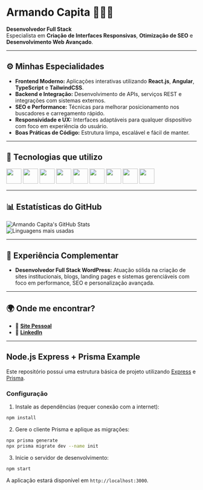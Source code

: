 # Armando Capita 🧑🏽‍💻

**Desenvolvedor Full Stack**  
Especialista em **Criação de Interfaces Responsivas**, **Otimização de SEO** e **Desenvolvimento Web Avançado**.


---

## ⚙️ Minhas Especialidades

- **Frontend Moderno:** Aplicações interativas utilizando **React.js**, **Angular**, **TypeScript** e **TailwindCSS**.  
- **Backend e Integração:** Desenvolvimento de APIs, serviços REST e integrações com sistemas externos.  
- **SEO e Performance:** Técnicas para melhorar posicionamento nos buscadores e carregamento rápido.  
- **Responsividade e UX:** Interfaces adaptáveis para qualquer dispositivo com foco em experiência do usuário.  
- **Boas Práticas de Código:** Estrutura limpa, escalável e fácil de manter.

---

## 🚀 Tecnologias que utilizo

<p align="left">
  <img src="https://cdn.jsdelivr.net/gh/devicons/devicon/icons/javascript/javascript-original.svg" width="40px"/>
  <img src="https://cdn.jsdelivr.net/gh/devicons/devicon/icons/typescript/typescript-original.svg" width="40px"/>
  <img src="https://cdn.jsdelivr.net/gh/devicons/devicon/icons/html5/html5-original.svg" width="40px"/>
  <img src="https://cdn.jsdelivr.net/gh/devicons/devicon/icons/css3/css3-original.svg" width="40px"/>
  <img src="https://cdn.jsdelivr.net/gh/devicons/devicon/icons/react/react-original.svg" width="40px"/>
  <img src="https://cdn.jsdelivr.net/gh/devicons/devicon/icons/nodejs/nodejs-original.svg" width="40px"/>
  <img src="https://cdn.jsdelivr.net/gh/devicons/devicon/icons/sqlite/sqlite-original.svg" width="40px"/>
  <img src="https://cdn.jsdelivr.net/gh/devicons/devicon/icons/wordpress/wordpress-original.svg" width="40px"/>
  <img src="https://cdn.jsdelivr.net/gh/devicons/devicon/icons/php/php-original.svg" width="40px"/>
</p>

---

## 📊 Estatísticas do GitHub

![Armando Capita's GitHub Stats](https://github-readme-stats.vercel.app/api?username=Armandomateus41&show_icons=true&theme=dark)  
![Linguagens mais usadas](https://github-readme-stats.vercel.app/api/top-langs/?username=Armandomateus41&layout=compact&theme=dark)

---

## 💼 Experiência Complementar

- **Desenvolvedor Full Stack WordPress:** Atuação sólida na criação de sites institucionais, blogs, landing pages e sistemas gerenciáveis com foco em performance, SEO e personalização avançada.

---

## 🌍 Onde me encontrar?

- 🔗 [**Site Pessoal**](https://armandomateus.com)  
- 💼 [**LinkedIn**](https://www.linkedin.com/in/armandocapita/)

---

## Node.js Express + Prisma Example

Este repositório possui uma estrutura básica de projeto utilizando [Express](https://expressjs.com/) e [Prisma](https://www.prisma.io/).

### Configuração

1. Instale as dependências (requer conexão com a internet):

```bash
npm install
```

2. Gere o cliente Prisma e aplique as migrações:

```bash
npx prisma generate
npx prisma migrate dev --name init
```

3. Inicie o servidor de desenvolvimento:

```bash
npm start
```

A aplicação estará disponível em `http://localhost:3000`.

